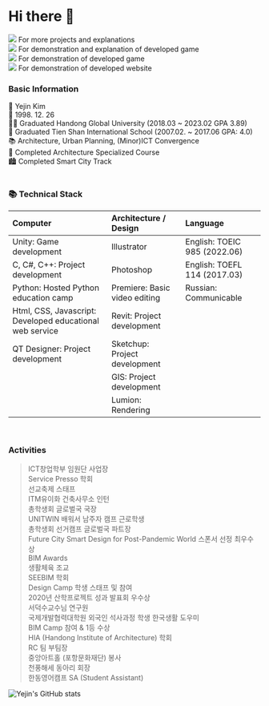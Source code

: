 # Hi there 👋

<a href="https://www.notion.so/About-Me-c1c42421ff1e4c0cae1f0dd59649e37d?pvs=4" target="_blank"><img src="https://img.shields.io/badge/Notion-000000?style=flat-square&logo=Notion&logoColor=white"/></a> For more projects and explanations <br>
<a href="https://www.youtube.com/watch?v=DUV6YE9AAIE" target="_blank"><img src="https://img.shields.io/badge/Explanation_Video-FF0000?style=flat-square&logo=YouTube&logoColor=white"/></a> For demonstration and explanation of developed game <br>
<a href="https://www.youtube.com/watch?v=SqY8MXK_aIw" target="_blank"><img src="https://img.shields.io/badge/Demonstration_Video-FF0000?style=flat-square&logo=YouTube&logoColor=white"/></a> For demonstration of developed game <br>
<a href="https://youtu.be/SLMIAWHcuYE" target="_blank"><img src="https://img.shields.io/badge/Web_Demonstration-302683?style=flat-square&logo=HTML5&logoColor=white"/></a> For demonstration of developed website

### Basic Information

💙 Yejin Kim <br>
👶  1998. 12. 26 <br>
👨‍🎓  Graduated Handong Global University (2018.03 ~ 2023.02 GPA 3.89) <br>
🏫  Graduated Tien Shan International School (2007.02. ~ 2017.06 GPA: 4.0) <br>
📚  Architecture, Urban Planning, (Minor)ICT Convergence <br>
📐  Completed Architecture Specialized Course <br>
🏙️  Completed Smart City Track <br>
<br>

### 📚 Technical Stack

| Computer | Architecture / Design | Language |
|     :---    |     :---      |          :--- |
| Unity: Game development   | Illustrator     | English: TOEIC 985 (2022.06)    |
| C, C#, C++: Project development    | Photoshop      | English: TOEFL 114 (2017.03)     |
| Python: Hosted Python education camp    | Premiere: Basic video editing       | Russian: Communicable      |
| Html, CSS, Javascript: Developed educational web service    | Revit: Project development       |       |
| QT Designer: Project development    | Sketchup: Project development       |      |
|     | GIS: Project development       |       |
|     | Lumion: Rendering       |       |

<br>

### Activities

> ICT창업학부 임원단 사업장 <br>
> Service Presso 학회 <br>
> 선교축제 스태프 <br>
> ITM유이화 건축사무소 인턴 <br>
> 총학생회 글로벌국 국장 <br>
> UNITWIN 배워서 남주자 캠프 근로학생 <br>
> 총학생회 선거캠프 글로벌국 파트장 <br>
> Future City Smart Design for Post-Pandemic World 스폰서 선정 최우수 상 <br>
> BIM Awards <br>
> 생활체육 조교 <br>
> SEEBIM 학회 <br>
> Design Camp 학생 스태프 및 참여 <br>
> 2020년 산학프로젝트 성과 발표회 우수상 <br>
> 서덕수교수님 연구원 <br>
> 국제개발협력대학원 외국인 석사과정 학생 한국생활 도우미 <br>
> BIM Camp 참여 & 1등 수상 <br>
> HIA (Handong Institute of Architecture) 학회 <br>
> RC 팀 부팀장 <br>
> 중앙아트홀 (포항문화재단) 봉사 <br>
> 천풍해세 동아리 회장 <br>
> 한동영어캠프 SA (Student Assistant) <br>


![Yejin's GitHub stats](https://github-readme-stats.vercel.app/api?username=yejin-eva&show_icons=true&theme=buefy)


<!--
**yejin-eva/yejin-eva** is a ✨ _special_ ✨ repository because its `README.md` (this file) appears on your GitHub profile.

Here are some ideas to get you started:

- 🔭 I’m currently working on ...
- 🌱 I’m currently learning ...
- 👯 I’m looking to collaborate on ...
- 🤔 I’m looking for help with ...
- 💬 Ask me about ...
- 📫 How to reach me: ...
- 😄 Pronouns: ...
- ⚡ Fun fact: ...
-->
